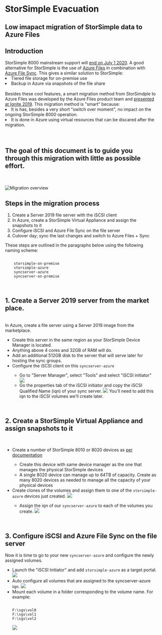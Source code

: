 <h1>StorSimple Evacuation</h1>
<h2>Low imapact migration of StorSimple data to Azure Files</h2>

<p>
<h2>Introduction</h2>
StorSimple 8000 mainstream support will <a href="https://support.microsoft.com/en-us/lifecycle/search/19605">end on July 1 2020</a>.
A good alternative for StorSimple is the use of <a href="https://docs.microsoft.com/en-us/azure/storage/files/storage-files-introduction">Azure Files</a> in combination with <a href="https://www.youtube.com/watch?v=Zm2w8-TRn-o">Azure File Sync</a>. This gives a similar solution to StorSimple:
<br>
<li>Tiered file storage for on-premise use</li>
<li>Backup in Azure via snapshots of the file share</li>
<br>
Besides these cool features, a smart migration method from StorSimdple to Azure Files was developed by the Azure Files product team and <a href="https://myignite.techcommunity.microsoft.com/sessions/84177?source=sessions">presented at Ignite 2019</a>.
This migration method is "smart" because:
<br>
<li>It is has, besides a very short "switch over moment", no impact on the ongoing StorSimple 8000 operation.</li>
<li>It is done in Azure using virtual resources that can be discared after the migration.</li>
<br>
<br>
<h2>The goal of this document is to guide you through this migration with little as possible effort.</h2>
<br>
<br>
<img src="https://github.com/joostm1/storsimple-exit/blob/master/content/storsimple-files-migration-overview.png" alt="Migration overview">
</p>


<p>
<h2>Steps in the migration process</h2>
<ol>
    <li>Create a Server 2019 file server with the iSCSI client</li>
    <li>In Azure, create a StorSimple Virtual Appliance and assign the snapshots to it</li>
    <li>Configure iSCSI and Azure File Sync on the file server</li>
    <li>Cutover day; sync the last changes and switch to Azure Files + Sync</li>
</ol>
These steps are outlined in the paragraphs below using the following naming scheme:
<pre><code>
    storsimple-on-premise
    storsimple-azure
    syncserver-azure
    syncserver-on-premise
</pre></code>
</p>

<p>
<br>
<h2>1. Create a Server 2019 server from the market place.</h2>
<br>
In Azure, create a file server using a Server 2019 image from the marketplace.
<ul>
    <li>Create this server in the same region as your StorSimple Device Manager is located.</li>
    <li>Anything above 4 cores and 32GB of RAM will do.</li>
    <li>Add an additional 512GB disk to the server that will serve later for hosting the sync groups.</li>
    <li>Configure the iSCSI client on this <code>syncserver-azure</code></li>
    <ul>
        <li>Go to "Server Manager", select "Tools" and select "iSCSI initiator"</li>
        <img src="https://github.com/joostm1/storsimple-exit/blob/master/content/iscsi-initiator.png"></li>
        <br>
        <li>Go the properties tab of the iSCSI initiator and copy the iSCSI Qualified Name (iqn) of your sync server.
        <img src="https://github.com/joostm1/storsimple-exit/blob/master/content/isci-iqn.png">
        You'll need to add this iqn to the iSCSI volumes we'll create later.</li>
    </ul>
</ul>    
</p>

<p>
<br>
<h2>2. Create a StorSimple Virtual Appliance and assign snapshots to it</h2>
<br>
<ul>
    <li>Create a number of StorSimple 8010 or 8020 devices as <a href="https://docs.microsoft.com/en-us/azure/storsimple/storsimple-8000-cloud-appliance-u2">per documentation</a></li>
  <ul>
    <li>Create this device with same device manager as the one that manages the physical StorSimple devices</li>
    <li>A single 8020 device can manage up to 64TB of capacity. Create as many 8020 devices as needed to manage all the capacity of your physical devices</li>
  </ul>
<li>Create clones of the volumes and assign them to one of the <code>storsimple-azure</code> devices just created.
<img src="https://github.com/joostm1/storsimple-exit/blob/master/content/clone-to-8020.png"></li>
    <ul>
        <li>Assign the iqn of our <code>syncserver-azure</code> to each of the volumes you create.
        <img src="https://github.com/joostm1/storsimple-exit/blob/master/content/assign-iqn.png"></li>
    </ul>
</ul>
</p>

<p>
<br>
<h2>3. Configure iSCSI and Azure File Sync on the file server</h2>
Now it is time to go to your new <code>syncserver-azure</code> and configure the newly assigned volumes.
<ul>
<li>Launch the "iSCSI Initiator" and add <code>storsimple-azure</code> as a target portal.
<img src="https://github.com/joostm1/storsimple-exit/blob/master/content/iscsi-target.png"></li>
<li>Auto configure all volumes that are assigned to the syncserver-azure iqn.
<img src="https://github.com/joostm1/storsimple-exit/blob/master/content/iscsi-autoconfigure.png"></li>
<li>Mount each volume in a folder corresponding to the volume name. For example:
<pre><code>
F:\sgs\vol0
F:\sgs\vol1
F:\sgs\vol2
</pre></code>
<img src="https://github.com/joostm1/storsimple-exit/blob/master/content/volume-sgmount.png">

</li>

</ul>
</p>






